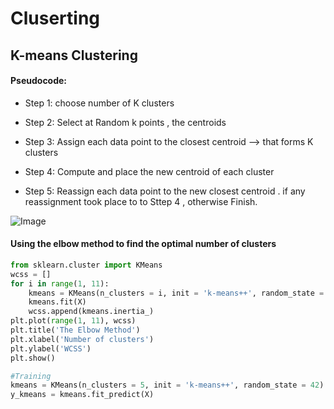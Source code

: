 # Cluserting 

## K-means Clustering 

#### Pseudocode:

* Step 1: choose number of K clusters

* Step 2: Select at Random k points , the centroids 

* Step 3: Assign each data point to the closest centroid --> that forms K clusters

* Step 4: Compute and place the new centroid of each cluster

* Step 5: Reassign each data point to the new closest centroid .
         if any reassignment took place to to Sttep 4 , otherwise Finish.
         
         

![Image](https://upload.wikimedia.org/wikipedia/commons/thumb/e/ea/K-means_convergence.gif/440px-K-means_convergence.gif)

#### Using the elbow method to find the optimal number of clusters

```python
from sklearn.cluster import KMeans
wcss = []
for i in range(1, 11):
    kmeans = KMeans(n_clusters = i, init = 'k-means++', random_state = 42)
    kmeans.fit(X)
    wcss.append(kmeans.inertia_)
plt.plot(range(1, 11), wcss)
plt.title('The Elbow Method')
plt.xlabel('Number of clusters')
plt.ylabel('WCSS')
plt.show()

#Training
kmeans = KMeans(n_clusters = 5, init = 'k-means++', random_state = 42)
y_kmeans = kmeans.fit_predict(X)
```

